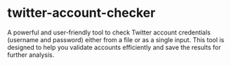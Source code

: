 # twitter-account-checker
A powerful and user-friendly tool to check Twitter account credentials (username and password) either from a file or as a single input. This tool is designed to help you validate accounts efficiently and save the results for further analysis.
